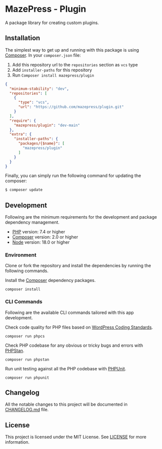 # MazePress - Plugin
A package library for creating custom plugins.

## Installation
The simplest way to get up and running with this package is using [Composer](http://getcomposer.org/).
In your `composer.json` file:

1. Add this repository url to the `repositories` section as `vcs` type
2. Add `installer-paths` for this repository
3. Run `Composer install mazepress/plugin`

```json
{
  "minimum-stability": "dev",
  "repositories": [
    {
      "type": "vcs",
      "url": "https://github.com/mazepress/plugin.git"
    }
  ],
  "require": {
    "mazepress/plugin": "dev-main"
  },
  "extra": {
    "installer-paths": {
      "packages/{$name}": [
        "mazepress/plugin"
      ]
    }
  }
}
```
Finally, you can simply run the following command for updating the composer:

```sh
$ composer update
```

## Development
Following are the minimum requirements for the development and package dependency management.

- [PHP](https://php.net) version: 7.4 or higher
- [Composer](https://getcomposer.org/) version: 2.0 or higher
- [Node](https://nodejs.org) version: 18.0 or higher

### Environment
Clone or fork the repository and install the dependencies by running the following commands.

Install the [Composer](https://getcomposer.org/) dependency packages.
```shell
composer install
```

### CLI Commands
Following are the available CLI commands tailored with this app development.

Check code quality for PHP files based on [WordPress Coding Standards](https://developer.wordpress.org/coding-standards/wordpress-coding-standards/).
```shell
composer run phpcs
```

Check PHP codebase for any obvious or tricky bugs and errors with [PHPStan](https://phpstan.org).
```shell
composer run phpstan
```

Run unit testing against all the PHP codebase with [PHPUnit](https://phpunit.de).
```shell
composer run phpunit
```

## Changelog
All the notable changes to this project will be documented in [CHANGELOG.md](CHANGELOG.md) file.

## License
This project is licensed under the MIT License. See [LICENSE](LICENSE.md) for more information.
